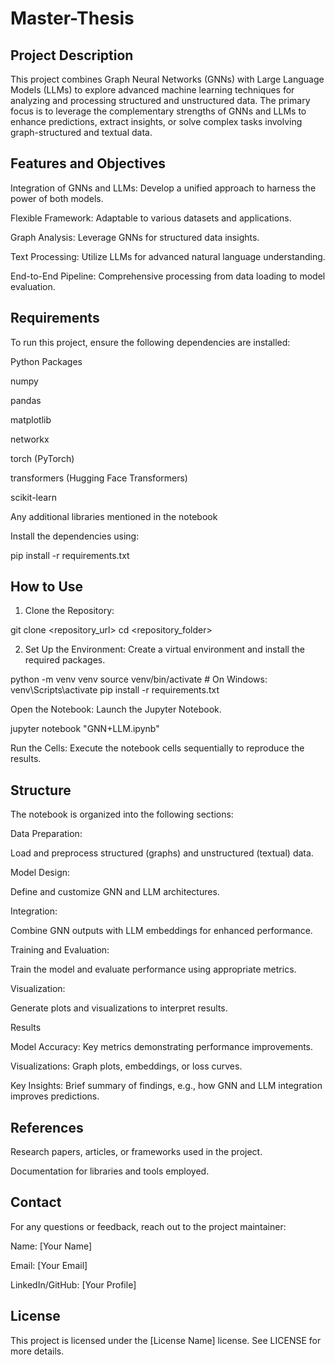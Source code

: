# Master-Thesis
## Project Description

This project combines Graph Neural Networks (GNNs) with Large Language Models (LLMs) to explore advanced machine learning techniques for analyzing and processing structured and unstructured data. The primary focus is to leverage the complementary strengths of GNNs and LLMs to enhance predictions, extract insights, or solve complex tasks involving graph-structured and textual data.

## Features and Objectives

Integration of GNNs and LLMs: Develop a unified approach to harness the power of both models.

Flexible Framework: Adaptable to various datasets and applications.

Graph Analysis: Leverage GNNs for structured data insights.

Text Processing: Utilize LLMs for advanced natural language understanding.

End-to-End Pipeline: Comprehensive processing from data loading to model evaluation.

## Requirements

To run this project, ensure the following dependencies are installed:

Python Packages

numpy

pandas

matplotlib

networkx

torch (PyTorch)

transformers (Hugging Face Transformers)

scikit-learn

Any additional libraries mentioned in the notebook

Install the dependencies using:

pip install -r requirements.txt

## How to Use

1. Clone the Repository:

git clone <repository_url>
cd <repository_folder>

2. Set Up the Environment:
Create a virtual environment and install the required packages.

python -m venv venv
source venv/bin/activate  # On Windows: venv\Scripts\activate
pip install -r requirements.txt

Open the Notebook:
Launch the Jupyter Notebook.

jupyter notebook "GNN+LLM.ipynb"

Run the Cells:
Execute the notebook cells sequentially to reproduce the results.

## Structure

The notebook is organized into the following sections:

Data Preparation:

Load and preprocess structured (graphs) and unstructured (textual) data.

Model Design:

Define and customize GNN and LLM architectures.

Integration:

Combine GNN outputs with LLM embeddings for enhanced performance.

Training and Evaluation:

Train the model and evaluate performance using appropriate metrics.

Visualization:

Generate plots and visualizations to interpret results.

Results

Model Accuracy: Key metrics demonstrating performance improvements.

Visualizations: Graph plots, embeddings, or loss curves.

Key Insights: Brief summary of findings, e.g., how GNN and LLM integration improves predictions.

## References

Research papers, articles, or frameworks used in the project.

Documentation for libraries and tools employed.

## Contact

For any questions or feedback, reach out to the project maintainer:

Name: [Your Name]

Email: [Your Email]

LinkedIn/GitHub: [Your Profile]

## License

This project is licensed under the [License Name] license. See LICENSE for more details.

